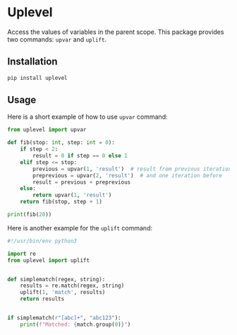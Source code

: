 # Uplevel

Access the values of variables in the parent scope. This package provides two commands: `upvar` and `uplift`.

## Installation

```bash
pip install uplevel
```

## Usage

Here is a short example of how to use `upvar` command:

```python
from uplevel import upvar

def fib(stop: int, step: int = 0):
    if step < 2:
        result = 0 if step == 0 else 1
    elif step <= stop:
        previous = upvar(1, 'result')  # result from previous iteration
        preprevious = upvar(2, 'result')  # and one iteration before
        result = previous + preprevious
    else:
        return upvar(1, 'result')
    return fib(stop, step + 1)

print(fib(20))
```

Here is another example for the `uplift` command:

```python
#!/usr/bin/env python3

import re
from uplevel import uplift


def simplematch(regex, string):
    results = re.match(regex, string)
    uplift(1, 'match', results)
    return results


if simplematch(r"[abc]+", "abc123"):
    print(f"Matched: {match.group(0)}")
```
